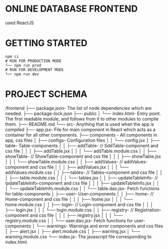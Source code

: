 # ONLINE DATABASE FRONTEND
used ReactJS

# GETTING STARTED
    npm ci
    # RUN FOR PRODUCTION MODE
    └── npm run prod
    # RUN FOR DEVELOPMENT MODE
    └── npm run dev

# PROJECT SCHEMA
/frontend
    ├── package.json- The list of node dependencies which are needed.
    ├── package-lock.json
    ├── public
    │   └── index.html- Entry point. The first readable module, and follows from it to other modules to compile them.
    ├── README.md
    └── src- Anything that is used when the app is compiled
        ├── app.jsx- File for main component in React which acts as a container for all other components.
        ├── components - All components in app, css files
        │   ├── configs- Configuration files
        │   │   └── config.jsx
        │   ├── table- Table-components
        │   │   ├── addTable- // SddTable-component and css file
        │   │   │   ├── addTable.jsx
        │   │   │   └── addTable.module.css
        │   │   ├── showTable- // ShowTable-component and css file
        │   │   │   ├── showTable.jsx
        │   │   │   └── showTable.module.css
        │   │   ├── addValues- // addValues-component and css file
        │   │   │   ├── addValues.jsx
        │   │   │   └── addValues.module.css
        │   │   ├──tables- // Tables-component and css file
        │   │   │   ├── table.module.css
        │   │   │   └── tables.jsx
        │   │   ├── updateTableInfo- // ipdateTableInfo-component and css file
        │   │   │   ├── updateTableInfo.jsx
        │   │   │   └── updateTableInfo.module.css
        │   │   └── table.dao.jsx- Fetch functions for table-components
        │   ├── user- User-components
        │   │   ├── home- // Home-component and css file
        │   │   │   ├── home.jsx
        │   │   │   └── home.module.css
        │   │   ├── login- // Login-component and css file
        │   │   │   ├── login.jsx
        │   │   │   └── login.module.css
        │   │   ├── registry- // Registration-component and css file
        │   │   │   ├── registry.jsx
        │   │   │   └── registry.module.css
        │   │   └── user.dao.jsx- Fetch functions for user-components
        │   └── warnings- Warnings and error components and css files
        │       ├── alert.jsx
        │       ├── alert.module.css
        │       ├── warning.jsx
        │       └── warning.module.css
        └── index.js- The javascript file corresponding to index.html.